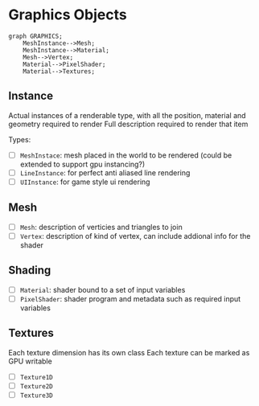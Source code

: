 # Graphics Objects

```mermaid
graph GRAPHICS;
    MeshInstance-->Mesh;
    MeshInstance-->Material;
    Mesh-->Vertex;
    Material-->PixelShader;
    Material-->Textures;
```

## Instance

Actual instances of a renderable type, with all the position, material and geometry required to render
Full description required to render that item

Types:
 - [ ] `MeshInstace`: mesh placed in the world to be rendered (could be extended to support gpu instancing?)
 - [ ] `LineInstance`: for perfect anti aliased line rendering
 - [ ] `UIInstance`: for game style ui rendering

## Mesh

 - [ ] `Mesh`: description of verticies and triangles to join
 - [ ] `Vertex`: description of kind of vertex, can include addional info for the shader

## Shading

 - [ ] `Material`: shader bound to a set of input variables
 - [ ] `PixelShader`: shader program and metadata such as required input variables

## Textures

Each texture dimension has its own class
Each texture can be marked as GPU writable

 - [ ] `Texture1D`
 - [ ] `Texture2D`
 - [ ] `Texture3D`